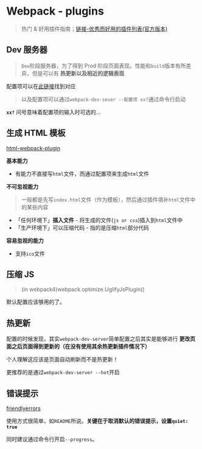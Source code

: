 # Webpack - plugins
>热门 & 好用插件指南；[链接-优秀而好用的插件列表(官方版本)](https://webpack.docschina.org/plugins/html-webpack-plugin/)

## Dev 服务器
> `Dev`阶段服务器，为了得到 Prod 阶段页面表现。性能和`build`版本有所差异，但是可以有 **热更新以及相近的逻辑表现**

配置项可以在[此链接](https://webpack.js.org/configuration/dev-server/#devserver)找到对应

> 以及配置项可以通过`webpack-dev-sever --配置项 xx?`通过命令行启动

**`xx?`** 问号意味着配置项的输入时可选的...

## 生成 HTML 模板

[html-webpack-plugin](https://github.com/jantimon/html-webpack-plugin#options)

**基本能力**

* 有能力不直接写`html`文件，而通过配置项来生成`html`文件 

**不可忽视能力**
> 一般都是先写`index.html`文件（作为模板），然后通过插件填补`html`文件中的某些内容

* 「任何环境下」**插入文件** - 将生成的文件(`js or css`)插入到`html`文件中
* 「生产环境下」可以压缩代码 - 指的是压缩`html`部分代码

**容易忽视的能力**

* 支持`ico`文件

## 压缩 JS

> (in webpack4)webpack.optimize.UglifyJsPlugin()

默认配置应该够用的了。

## 热更新

配置的时候发现，其实`webpack-dev-server`简单配置之后其实是能够进行 **更改页面之后页面得到更新的（在没有使用其余热更新插件情况下）**

个人理解这应该是页面自动刷新而不是热更新！

更推荐的是通过`webpack-dev-server --hot`开启

## 错误提示

[friendlyerrors](https://github.com/geowarin/friendly-errors-webpack-plugin#readme)

使用方式很简单，如`README`所说。**关键在于取消默认的错误提示，设置`quiet: true`**

同时建议通过命令行开启`--progress`。


